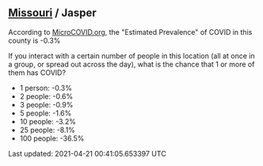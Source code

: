
## [Missouri](/united-states/missouri) / Jasper

According to [MicroCOVID.org](http://microcovid.org),
the "Estimated Prevalence" of COVID in this county is -0.3%

If you interact with a certain number of people in this location
(all at once in a group, or spread out across the day), what is the chance that
1 or more of them has COVID?

- 1 person: -0.3%
- 2 people: -0.6%
- 3 people: -0.9%
- 5 people: -1.6%
- 10 people: -3.2%
- 25 people: -8.1%
- 100 people: -36.5%

Last updated: 2021-04-21 00:41:05.653397 UTC
